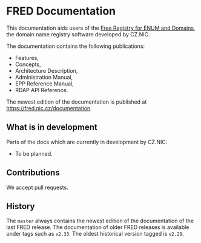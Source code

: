 
# FRED Documentation

This documentation aids users of the [Free Registry for ENUM and
Domains](https://fred.nic.cz), the domain name registry software
developed by CZ.NIC.

The documentation contains the following publications:

* Features,
* Concepts,
* Architecture Description,
* Administration Manual,
* EPP Reference Manual,
* RDAP API Reference.

The newest edition of the documentation is published at https://fred.nic.cz/documentation.

## What is in development

Parts of the docs which are currently in development by CZ.NIC:

* To be planned.

## Contributions

We accept pull requests.


## History

The `master` always contains the newest edition of the documentation of the
last FRED release.
The documentation of older FRED releases is available under tags such as `v2.33`.
The oldest historical version tagged is `v2.29`.
